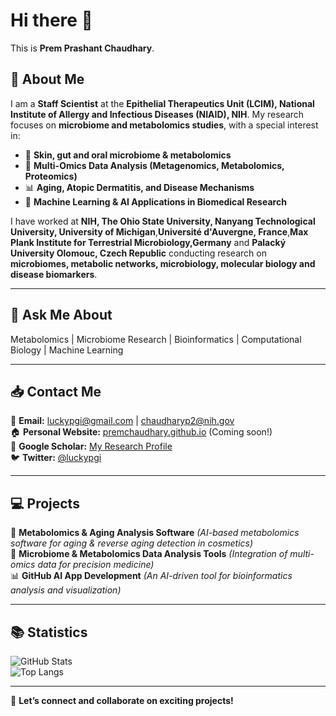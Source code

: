 # Hi there 👋  
This is **Prem Prashant Chaudhary**.  

## 👤 About Me  
I am a **Staff Scientist** at the **Epithelial Therapeutics Unit (LCIM), National Institute of Allergy and Infectious Diseases (NIAID), NIH**. My research focuses on **microbiome and metabolomics studies**, with a special interest in:  
- 🧬 **Skin, gut and oral microbiome & metabolomics**  
- 🔬 **Multi-Omics Data Analysis (Metagenomics, Metabolomics, Proteomics)**  
- 📊 **Aging, Atopic Dermatitis, and Disease Mechanisms**  
- 🤖 **Machine Learning & AI Applications in Biomedical Research**  

I have worked at **NIH, The Ohio State University, Nanyang Technological University, University of Michigan**,**Université d'Auvergne, France**,**Max Plank Institute for Terrestrial Microbiology,Germany** and **Palacký University Olomouc, Czech Republic** conducting research on **microbiomes, metabolic networks, microbiology, molecular biology and disease biomarkers**.  

---

## 💬 Ask Me About  
Metabolomics | Microbiome Research | Bioinformatics | Computational Biology | Machine Learning  

---

## 📥 Contact Me  
📩 **Email:** [luckypgi@gmail.com](mailto:luckypgi@gmail.com) | [chaudharyp2@nih.gov](mailto:chaudharyp2@nih.gov)  
🏠 **Personal Website:** [premchaudhary.github.io](https://premchaudhary.github.io) (Coming soon!)  
🔬 **Google Scholar:** [My Research Profile](https://scholar.google.com/citations?user=6Nv2ql4AAAAJ)  
🐦 **Twitter:** [@luckypgi](https://twitter.com/luckypgi)  

---

## 💻 Projects  
🧬 **Metabolomics & Aging Analysis Software** *(AI-based metabolomics software for aging & reverse aging detection in cosmetics)*  
🦠 **Microbiome & Metabolomics Data Analysis Tools** *(Integration of multi-omics data for precision medicine)*  
📊 **GitHub AI App Development** *(An AI-driven tool for bioinformatics analysis and visualization)*  

---

## 📚 Statistics  
![GitHub Stats](https://github-readme-stats.vercel.app/api?username=ppchaudhary&show_icons=true&theme=radical)  
![Top Langs](https://github-readme-stats.vercel.app/api/top-langs/?username=ppchaudhary&layout=compact&theme=radical)  

---

🚀 **Let’s connect and collaborate on exciting projects!**  
